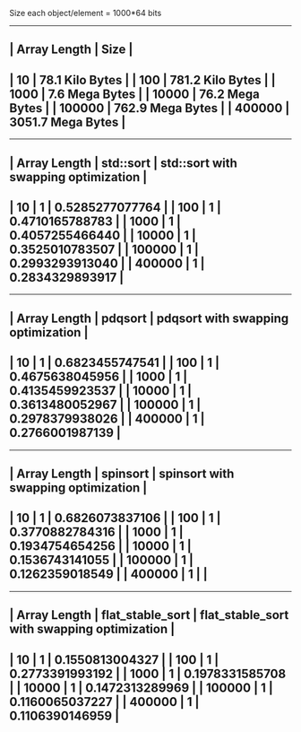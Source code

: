 Size each object/element = 1000\*64 bits

--------------------------------------
| Array Length |        Size         |
--------------------------------------
| 10           |   78.1 Kilo Bytes   |
| 100          |  781.2 Kilo Bytes   |
| 1000         |    7.6 Mega Bytes   |
| 10000        |   76.2 Mega Bytes   |
| 100000       |  762.9 Mega Bytes   |
| 400000       | 3051.7 Mega Bytes   |
--------------------------------------

-------------------------------------------------------------------
| Array Length | std::sort | std::sort with swapping optimization |
-------------------------------------------------------------------
| 10           | 1         | 0.5285277077764                      |
| 100          | 1         | 0.4710165788783                      |
| 1000         | 1         | 0.4057255466440                      |
| 10000        | 1         | 0.3525010783507                      |
| 100000       | 1         | 0.2993293913040                      |
| 400000       | 1         | 0.2834329893917                      |
-------------------------------------------------------------------

-------------------------------------------------------------------
| Array Length | pdqsort   | pdqsort with swapping optimization   |
-------------------------------------------------------------------
| 10           | 1         | 0.6823455747541                      |
| 100          | 1         | 0.4675638045956                      |
| 1000         | 1         | 0.4135459923537                      |
| 10000        | 1         | 0.3613480052967                      |
| 100000       | 1         | 0.2978379938026                      |
| 400000       | 1         | 0.2766001987139                      |
-------------------------------------------------------------------

-------------------------------------------------------------------
| Array Length | spinsort  | spinsort with swapping optimization  |
-------------------------------------------------------------------
| 10           | 1         | 0.6826073837106                      |
| 100          | 1         | 0.3770882784316                      |
| 1000         | 1         | 0.1934754654256                      |
| 10000        | 1         | 0.1536743141055                      |
| 100000       | 1         | 0.1262359018549                      |
| 400000       | 1         |                       |
-------------------------------------------------------------------

----------------------------------------------------------------------------------
| Array Length | flat_stable_sort | flat_stable_sort with swapping optimization  |
----------------------------------------------------------------------------------
| 10           | 1                | 0.1550813004327                              |
| 100          | 1                | 0.2773391993192                              |
| 1000         | 1                | 0.1978331585708                              |
| 10000        | 1                | 0.1472313289969                              |
| 100000       | 1                | 0.1160065037227                              |
| 400000       | 1                | 0.1106390146959                              |
----------------------------------------------------------------------------------

